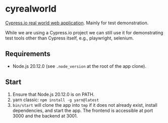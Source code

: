 # cyrealworld

[Cypress.io real world web application](https://github.com/cypress-io/cypress-realworld-app). Mainly for test demonstration.

While we are using a Cypress.io project we can still use it for demonstrating test tools other than Cypress itself, e.g., playwright, selenium.

## Requirements

- Node.js 20.12.0 (see `.node_version` at the root of the app clone).

## Start

1. Ensure that Node.js 20.12.0 is on PATH.
1. yarn classic: `npm install -g yarn@latest`
1. `bin/start` will clone the app into `tmp` if it does not already exist, install dependencies, and start the app. The frontend is accessible at port 3000 and the backend at 3001.
